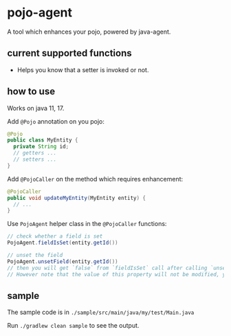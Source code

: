 # pojo-agent

A tool which enhances your pojo, powered by java-agent.

## current supported functions

* Helps you know that a setter is invoked or not.

## how to use

Works on java 11, 17.

Add `@Pojo` annotation on you pojo:

```java
@Pojo
public class MyEntity {
  private String id;
  // getters ...
  // setters ...
}
```

Add `@PojoCaller` on the method which requires enhancement:

```java
@PojoCaller
public void updateMyEntity(MyEntity entity) {
  // ...
}
```

Use `PojoAgent` helper class in the `@PojoCaller` functions:

```java
// check whether a field is set
PojoAgent.fieldIsSet(entity.getId())

// unset the field
PojoAgent.unsetField(entity.getId())
// then you will get `false` from `fieldIsSet` call after calling `unsetField`
// However note that the value of this property will not be modified, you can still get correct result from `getId()`
```

## sample

The sample code is in `./sample/src/main/java/my/test/Main.java`

Run `./gradlew clean sample` to see the output.
